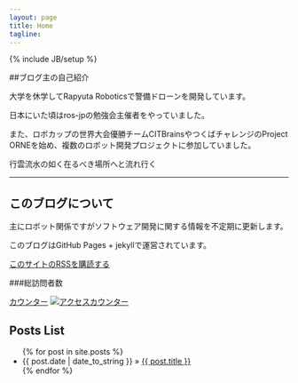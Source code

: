 ```yaml
---
layout: page
title: Home
tagline:
---
```

{% include JB/setup %}

##ブログ主の自己紹介

大学を休学してRapyuta Roboticsで警備ドローンを開発しています。

日本にいた頃はros-jpの勉強会主催者をやっていました。

また、ロボカップの世界大会優勝チームCITBrainsやつくばチャレンジのProject ORNEを始め、複数のロボット開発プロジェクトに参加していました。

行雲流水の如く在るべき場所へと流れ行く

<script src="//platform.linkedin.com/in.js" type="text/javascript"></script>
<script type="IN/MemberProfile" data-id="http://www.linkedin.com/in/daikimaekawa" data-format="inline" data-related="false"></script>

**********

## このブログについて

主にロボット関係ですがソフトウェア開発に関する情報を不定期に更新します。

このブログはGitHub Pages + jekyllで運営されています。

[このサイトのRSSを購読する](http://daikimaekawa.github.io/rss.xml "RSS Feed")

###総訪問者数

<script language="Javascript">
document.write('<a href="http://www.f-counter.jp/k2/65/17/1386490417/"></a>');</script><noscript>
<a href=http://qhg.f-counter.com/>カウンター</a></noscript>
<a href=http://www.free-counter.jp/>
<img src="http://www.f-counter.net/j/17/1386490417/" alt="アクセスカウンター" border="0"></a>

## Posts List

<ul class="posts">
  {% for post in site.posts %}
    <li><span>{{ post.date | date_to_string }}</span> &raquo; <a href="{{ BASE_PATH }}{{ post.url }}">{{ post.title }}</a></li>
  {% endfor %}
</ul>


